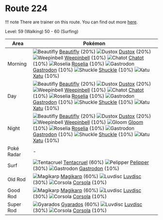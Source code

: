 # Route 224

!!! note
    There are trainer on this route. You can find out more [here](/trainer_changes/route_224/).

Level: 59 (Walking) 50 - 60 (Surfing)

Area       | Pokémon
---        | ---
Morning    | ![][267]  [Beautifly] (20%) ![][269]  [Dustox] (20%) ![][070]  [Weepinbell] (10%)  ![][441]  [Chatot] (10%) ![][315]  [Roselia] (10%) ![][423]  [Gastrodon] (10%)  ![][213]  [Shuckle] (10%) ![][178]  [Xatu] (10%)
Day        | ![][267]  [Beautifly] (20%) ![][269]  [Dustox] (20%) ![][070]  [Weepinbell] (10%)  ![][441]  [Chatot] (10%) ![][315]  [Roselia] (10%) ![][423]  [Gastrodon] (10%)  ![][213]  [Shuckle] (10%) ![][178]  [Xatu] (10%)
Night      | ![][267]  [Beautifly] (20%) ![][269]  [Dustox] (20%) ![][070]  [Weepinbell] (10%)  ![][044]  [Gloom] (10%) ![][315]  [Roselia] (10%) ![][423]  [Gastrodon] (10%)  ![][213]  [Shuckle] (10%) ![][178]  [Xatu] (10%)
Poké Radar | -
Surf       | ![][073]  [Tentacruel] (60%) ![][279]  [Pelipper] (30%) ![][423]  [Gastrodon] (10%)
Old Rod    | ![][129]  [Magikarp] (60%) ![][370]  [Luvdisc] (30%) ![][222]  [Corsola] (10%)
Good Rod   | ![][129]  [Magikarp] (60%) ![][370]  [Luvdisc] (30%) ![][222]  [Corsola] (10%)
Super Rod  | ![][130]  [Gyarados] (60%) ![][370]  [Luvdisc] (30%) ![][222]  [Corsola] (10%)


[044]: https://raw.githubusercontent.com/PokeAPI/sprites/master/sprites/pokemon/44.png "Gloom"
[070]: https://raw.githubusercontent.com/PokeAPI/sprites/master/sprites/pokemon/70.png "Weepinbell"
[073]: https://raw.githubusercontent.com/PokeAPI/sprites/master/sprites/pokemon/73.png "Tentacruel"
[129]: https://raw.githubusercontent.com/PokeAPI/sprites/master/sprites/pokemon/129.png "Magikarp"
[130]: https://raw.githubusercontent.com/PokeAPI/sprites/master/sprites/pokemon/130.png "Gyarados"
[178]: https://raw.githubusercontent.com/PokeAPI/sprites/master/sprites/pokemon/178.png "Xatu"
[213]: https://raw.githubusercontent.com/PokeAPI/sprites/master/sprites/pokemon/213.png "Shuckle"
[222]: https://raw.githubusercontent.com/PokeAPI/sprites/master/sprites/pokemon/222.png "Corsola"
[267]: https://raw.githubusercontent.com/PokeAPI/sprites/master/sprites/pokemon/267.png "Beautifly"
[269]: https://raw.githubusercontent.com/PokeAPI/sprites/master/sprites/pokemon/269.png "Dustox"
[279]: https://raw.githubusercontent.com/PokeAPI/sprites/master/sprites/pokemon/279.png "Pelipper"
[315]: https://raw.githubusercontent.com/PokeAPI/sprites/master/sprites/pokemon/315.png "Roselia"
[370]: https://raw.githubusercontent.com/PokeAPI/sprites/master/sprites/pokemon/370.png "Luvdisc"
[423]: https://raw.githubusercontent.com/PokeAPI/sprites/master/sprites/pokemon/423.png "Gastrodon"
[441]: https://raw.githubusercontent.com/PokeAPI/sprites/master/sprites/pokemon/441.png "Chatot"
[Gloom]: /pokemon_changes/044/
[Weepinbell]: /pokemon_changes/070/
[Tentacruel]: /pokemon_changes/073/
[Magikarp]: /pokemon_changes/129/
[Gyarados]: /pokemon_changes/130/
[Xatu]: /pokemon_changes/178/
[Shuckle]: /pokemon_changes/213/
[Corsola]: /pokemon_changes/222/
[Beautifly]: /pokemon_changes/267/
[Dustox]: /pokemon_changes/269/
[Pelipper]: /pokemon_changes/279/
[Roselia]: /pokemon_changes/315/
[Luvdisc]: /pokemon_changes/370/
[Gastrodon]: /pokemon_changes/423/
[Chatot]: /pokemon_changes/441/
